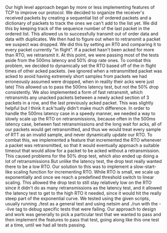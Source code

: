 Our high level approach began by more or less implementing features of TCP to improve our protocol.
We decided to organize the receiver's received packets by creating a sequential list of ordered packets
and a dictionary of packets to track the ones we can't add to the list yet.
We did this by keeping track of the sequence number of the last packet in the ordered list.
This allowed us to successfully transmit out of order data and data with duplicates.
We then had to figure out when to retransmit a packet we suspect was dropped.
We did this by setting an RT0 and comparing it to every packet currently "in flight".
If a packet hasn't been acked for more than RTO, we retransmit it.
At this point, we were passing most of the tests aside from the
500ms latency and 50% drop rate ones.
To combat this problem, we decided to dynamically set the RTO based off of the
in flight times of other acked packets. (we ignored when a retransmitted packet was acked
to avoid having extremely short samples from packets we had erroneously assumed were dropped,
when in reality their acks were just late)
This allowed us to pass the 500ms latency test, but not the 50% drop consistently.
We also implemented a form of fast retransmit, which retransmits any unacked packets between a newly acked
section of 3 packets in a row, and the last previously acked packet. This was slightly helpful but I think
it ack'tually didn't make much difference.
In order to handle the 500ms latency case in a speedy manner, we needed a way to slowly scale up the RTO on
retransmissions, because often in the 500ms latency case, between fast retransmissions and the long wait for
acks, all of our packets would get retransmitted, and thus we would treat every sample of RTT as an
invalid sample, and never dynamically update our RTO. To combat this, we implemented a feature
that incremented the RTO whenever a packet was retransmitted, so that it would eventually approach a suitable
timeout that would allow for a packet to be acked without a retransmission.
This caused problems for the 50% drop test, which also ended up doing a lot of retransmissions
But unlike the latency test, the drop test really wanted there to be a low RTO. Our solution to this was
to implement a slow-start-like scaling function for incrementing RTO. While RTO is small, we scale up exponentially
and once we reach a predefined threshold switch to linear scaling. This allowed the drop test to still stay
relatively low on the RTO since it didn't do as many retransmissions as the latency test, and it allowed
the latency test to get to the high RTO it needed, since it would hit the really steep part of the exponential curve.
We tested using the given scripts, usually running ./test as a general test and using netsim and ./run with the --live
tag to debug specific tests that were failing. Our approach to design and work was generally to pick a particular
test that we wanted to pass and then implement the features to pass that test, going along like this one test
at a time, until we had all tests passing.
